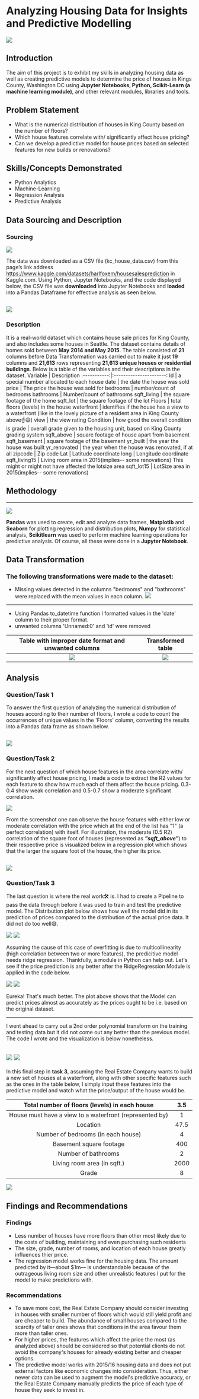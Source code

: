 # Analyzing Housing Data for Insights and Predictive Modelling
![](king-county-wa.jpg)
## Introduction
The aim of this project is to exhibit my skills in analyzing housing data as well as creating predictive models  to determine the price of houses in Kings County, Washington DC using **Jupyter Notebooks, Python, Scikit-Learn (a machine learning module)**, and other relevant modules, libraries and tools.
## Problem Statement
- What is the numerical distribution of houses in King County based on the number of floors?
- Which house features correlate with/ significantly affect house pricing?
- Can we develop a predictive model for house prices based on selected features for new builds or renovations?
## Skills/Concepts Demonstrated
- Python Analytics 
- Machine-Learning 
- Regression Analysis
- Predictive Analysis
## Data Sourcing and Description
### Sourcing
![](dataset_source.png)

The data was downloaded as a CSV file (kc_house_data.csv) from this page’s link address https://www.kaggle.com/datasets/harlfoxem/housesalesprediction in Kaggle.com. Using Python, Jupyter Notebooks, and the code displayed below, the CSV file was **downloaded** into Jupyter Notebooks and **loaded** into a Pandas Dataframe for effective analysis as seen below. 

![](Loaded_into_Pandas.png)
---
### Description
It is a real-world dataset which contains house sale prices for King County, and also includes some houses in Seattle. The dataset contains details of homes sold between **May 2014 and May 2015**. The table consisted of **21** columns before Data Transformation was carried out to make it just **19** columns and **21,613** rows representing **21,613 unique houses or residential buildings**.
Below is a table of the variables and their descriptions in the dataset.
Variable |	Description
:-----------:|:----------------------:
Id |	a special number allocated to each house
date | the date the house was sold
price	 | The price the house was sold for
bedrooms | number/count of bedrooms
bathrooms	| Number/count of bathrooms
sqft_living | the square footage of the home
sqft_lot | the square footage of the lot
Floors | total floors (levels) in the house
waterfront	| identifies if the house has a view to a waterfront (like in the lovely picture of a resident area in King County above☝️😄)
view	| the view rating
Condition | how good the overall condition is
grade	| overall grade given to the housing unit, based on King County grading system
sqft_above | square footage of house apart from basement
sqft_basement | square footage of the basement
yr_built | the year the house was built
yr_renovated | the year when the house was renovated, if at all
zipcode | Zip code
Lat |	Latitude coordinate
long	| Longitude coordinate
sqft_living15 | Living room area in 2015(implies-- some renovations) This might or might not have affected the lotsize area
sqft_lot15	| LotSize area in 2015(implies-- some renovations)

## Methodology
---
![](warnings_libraries.png)

**Pandas** was used to create, edit and analyze data frames, **Matplotib** and **Seaborn** for plotting regression and distribution plots, **Numpy** for statistical analysis, **Scikitlearn** was used to perform machine learning operations for predictive analysis. Of course, all these were done in a **Jupyter Notebook**.
## Data Transformation
### The following transformations were made to the dataset:
- Missing values detected in the columns "bedrooms" and "bathrooms" were replaced with the mean values in eacn column.
![](removing_unwanteds.png)
---
- Using Pandas to_datetime function I formatted values in the 'date' column to their proper format.
- unwanted columns 'Unnamed:0' and 'id' were removed

Table with improper date format and unwanted columns |	Transformed table
:-----------------:|:----------------------:
![](a_look(1).png) |	![](adjusting_dataset(1).png)

## Analysis
### Question/Task 1
To answer the first question of analyzing the numerical distribution of houses according to their number of floors, I wrote a code to count the occurrences of unique values in the 'Floors' column, converting the results into a Pandas data frame as shown below.

![](Floors_and_counts.png)
---
### Question/Task 2
For the next question of which house features in the area correlate with/ significantly affect house pricing, I made a code to extract the R2 values for each feature to show how much each of them affect the house pricing. 0.3-0.4 show weak correlation and 0.5-0.7 show a moderate significant correlation.

![](correlation.png)

From the screenshot one can observe the house features with either low or moderate correlation with the price which at the end of the list has "1" (a perfect correlation) with itself. For illustration, the moderate (0.5 R2) correlation of the square foot of houses (represented as **_"sqft_above"_**) to their respective price is visualized below in a regression plot which shows that the larger the square foot of the house, the higher its price.

![](Regplot.png)
---
### Question/Task 3
The last question is where the real work🛠️ is. I had to create a Pipeline to pass the data through before it was used to train and test the predictive model. The Distribution plot below shows how well the model did in its prediction of prices compared to the distribution of the actual price data. It did not do too well😅.

![](R2_1.png)	![](Dplot_1.png)

Assuming the cause of this case of overfitting is due to multicollinearity (high correlation between two or more features), the predicitive model needs ridge regression. Thankfully, a module in Python can help out. Let's see if the price prediction is any better after the RidgeRegression Module is applied in the code below.

![](R2_2.png)	![](Dplot_2.png)

Eureka! That's much better. The plot above shows that the Model can predict prices almost as accurately as the prices ought to be i.e. based on the original dataset.

---
I went ahead to carry out a 2nd order polynomial transform on the training and testing data but it did not come out any better than the previous model. The code I wrote and the visualization is below nonetheless.

![](2nd_order_polytransform.png)	![](Dplot_3.png)
---
In this final step in **task 3**, assuming the Real Estate Company wants to build a new set of houses at a waterfront, along with other specific features such as the ones in the table below, I simply input these features into the predictive model and watch what the price/output of the house would be.

Total number of floors (levels) in each house | 3.5
:-----------:|:----------------------:
House must have a view to a waterfront (represented by) | 1
Location | 47.5
Number of bedrooms (in each house) | 4
Basement square footage | 400
Number of bathrooms | 2
Living room area (in sqft.) | 2000
Grade | 8

![](Price_Prediction.png)

## Findings and Recommendations
### Findings
- Less number of houses have more floors than other most likely due to the costs of building, maintaining and even purchasing such residents
- The size, grade, number of rooms, and location of each house greatly influences thier price.
- The regression model works fine for the housing data. The amount predicted by it—about $1m— is understandable because of the outrageous living room size and other unrealistic features I put for the model to make predictions with.

### Recommendations 
- To save more cost, the Real Estate Company should consider investing in houses with smaller number of floors which would still yield profit and are cheaper to build. The abundance of small houses compared to the scarcity of taller ones shows that conditions in the area favour them more than taller ones.
- For higher prices, the features which affect the price the most (as analyzed above) should be considered so that potential clients do not avoid the company's houses for already existing better and cheaper options.
- The predictive model works with 2015/16 housing data and does not put external factors like economic changes into consideration. Thus, either newer data can be used to augment the model's predictive accuracy, or the Real Estate Company manually predicts the price of each type of house they seek to invest in. 
